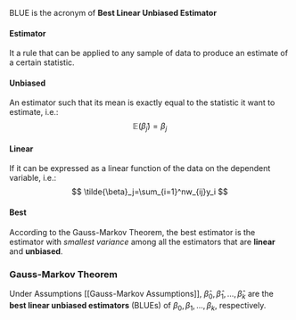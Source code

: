 BLUE is the acronym of **Best Linear Unbiased Estimator**

#### Estimator
It a rule that can be applied to any sample of data to produce an estimate of a certain statistic.

#### Unbiased
An estimator such that its mean is exactly equal to the statistic it want to estimate, i.e.:
$$
\mathbb{E}(\tilde{\beta}_{j})=\beta_{j}
$$

#### Linear
If it can be expressed as a linear function of the data on the dependent variable, i.e.:
$$
\tilde{\beta}_j=\sum_{i=1}^nw_{ij}y_i
$$

#### Best
According to the Gauss-Markov Theorem, the best estimator is the estimator with *smallest variance* among all the estimators that are **linear** and **unbiased**.

### Gauss-Markov Theorem

Under Assumptions [[Gauss-Markov Assumptions]], $\hat{\beta}_0, \hat{\beta}_1, \ldots, \hat{\beta}_k$ are the **best linear unbiased estimators** (BLUEs) of $\beta_0, \beta_1, \ldots, \beta_k$, respectively.